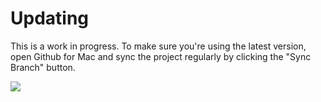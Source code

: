 # Updating

This is a work in progress. To make sure you're using the latest version, open Github for Mac and sync the project regularly by clicking the "Sync Branch" button.

![](/images/screenshots/github-sync.png)